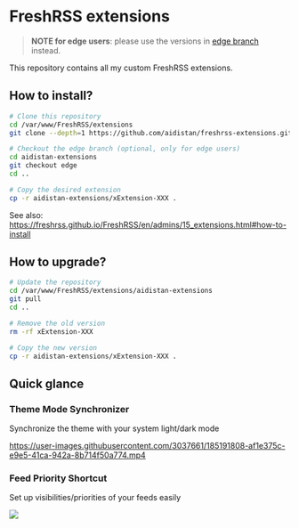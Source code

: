 # FreshRSS extensions

> **NOTE for edge users**: please use the versions in [edge branch](https://github.com/aidistan/freshrss-extensions/tree/edge) instead.

This repository contains all my custom FreshRSS extensions.

## How to install?

```sh
# Clone this repository
cd /var/www/FreshRSS/extensions
git clone --depth=1 https://github.com/aidistan/freshrss-extensions.git aidistan-extensions

# Checkout the edge branch (optional, only for edge users)
cd aidistan-extensions
git checkout edge
cd ..

# Copy the desired extension
cp -r aidistan-extensions/xExtension-XXX .
```

See also: https://freshrss.github.io/FreshRSS/en/admins/15_extensions.html#how-to-install

## How to upgrade?

```sh
# Update the repository
cd /var/www/FreshRSS/extensions/aidistan-extensions
git pull
cd ..

# Remove the old version
rm -rf xExtension-XXX

# Copy the new version
cp -r aidistan-extensions/xExtension-XXX .
```

## Quick glance

### Theme Mode Synchronizer

Synchronize the theme with your system light/dark mode

https://user-images.githubusercontent.com/3037661/185191808-af1e375c-e9e5-41ca-942a-8b714f50a774.mp4

### Feed Priority Shortcut

Set up visibilities/priorities of your feeds easily

![](https://user-images.githubusercontent.com/3037661/186879158-5349e59f-54db-47cc-bd40-b21325d91672.png)

